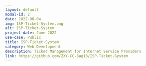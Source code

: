 ```yaml
---
layout: default
modal-id: 2
date: 2022-06-04
img: ISP-Ticket-System.png
alt: ISP-Ticket-System
project-date: June 2022
use-case: Public
title: ISP-Ticket-System
category: Web Development
description: Ticket Management for Internet Service Providers
link: https://github.com/ZXY-CC-3ag13/ISP-Ticket-System
---
```


